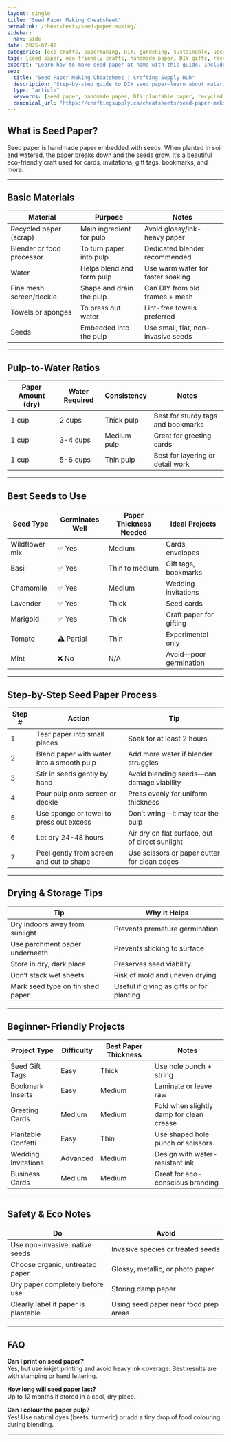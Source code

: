 ```yaml
---
layout: single
title: "Seed Paper Making Cheatsheet"
permalink: /cheatsheets/seed-paper-making/
sidebar:
  nav: side
date: 2025-07-02
categories: [eco-crafts, papermaking, DIY, gardening, sustainable, upcycling]
tags: [seed paper, eco-friendly crafts, handmade paper, DIY gifts, recycled paper, sustainability, cheatsheet]
excerpt: "Learn how to make seed paper at home with this guide. Includes materials, blending ratios, best seeds to use, drying tips, and project ideas."
seo:
  title: "Seed Paper Making Cheatsheet | Crafting Supply Hub"
  description: "Step-by-step guide to DIY seed paper—learn about materials, pulp ratios, best seeds to use, drying techniques, and creative project ideas."
  type: "article"
  keywords: [seed paper, handmade paper, DIY plantable paper, recycled crafts, eco-friendly DIY, gardening gifts]
  canonical_url: "https://craftingsupply.ca/cheatsheets/seed-paper-making/"
---
```


## What is Seed Paper?

Seed paper is handmade paper embedded with seeds. When planted in soil and watered, the paper breaks down and the seeds grow. It’s a beautiful eco-friendly craft used for cards, invitations, gift tags, bookmarks, and more.

---

## Basic Materials

| Material                  | Purpose                                | Notes                                  |
|---------------------------|----------------------------------------|----------------------------------------|
| Recycled paper (scrap)    | Main ingredient for pulp               | Avoid glossy/ink-heavy paper           |
| Blender or food processor | To turn paper into pulp                | Dedicated blender recommended          |
| Water                     | Helps blend and form pulp              | Use warm water for faster soaking      |
| Fine mesh screen/deckle   | Shape and drain the pulp               | Can DIY from old frames + mesh         |
| Towels or sponges         | To press out water                     | Lint-free towels preferred             |
| Seeds                     | Embedded into the pulp                 | Use small, flat, non-invasive seeds    |

---

## Pulp-to-Water Ratios

| Paper Amount (dry) | Water Required | Consistency     | Notes                               |
|--------------------|----------------|------------------|--------------------------------------|
| 1 cup              | 2 cups         | Thick pulp       | Best for sturdy tags and bookmarks  |
| 1 cup              | 3-4 cups       | Medium pulp      | Great for greeting cards             |
| 1 cup              | 5-6 cups       | Thin pulp        | Best for layering or detail work     |

---

## Best Seeds to Use

| Seed Type          | Germinates Well | Paper Thickness Needed | Ideal Projects           |
|--------------------|------------------|-------------------------|---------------------------|
| Wildflower mix     | ✅ Yes            | Medium                  | Cards, envelopes          |
| Basil              | ✅ Yes            | Thin to medium          | Gift tags, bookmarks      |
| Chamomile          | ✅ Yes            | Medium                  | Wedding invitations       |
| Lavender           | ✅ Yes            | Thick                   | Seed cards                |
| Marigold           | ✅ Yes            | Thick                   | Craft paper for gifting   |
| Tomato             | ⚠️ Partial        | Thin                    | Experimental only         |
| Mint               | ❌ No             | N/A                     | Avoid—poor germination    |

---

## Step-by-Step Seed Paper Process

| Step # | Action                                      | Tip                                            |
|--------|---------------------------------------------|------------------------------------------------|
| 1      | Tear paper into small pieces                | Soak for at least 2 hours                      |
| 2      | Blend paper with water into a smooth pulp   | Add more water if blender struggles            |
| 3      | Stir in seeds gently by hand                | Avoid blending seeds—can damage viability      |
| 4      | Pour pulp onto screen or deckle             | Press evenly for uniform thickness             |
| 5      | Use sponge or towel to press out excess     | Don’t wring—it may tear the pulp               |
| 6      | Let dry 24-48 hours                         | Air dry on flat surface, out of direct sunlight|
| 7      | Peel gently from screen and cut to shape    | Use scissors or paper cutter for clean edges   |

---

## Drying & Storage Tips

| Tip                              | Why It Helps                                |
|----------------------------------|---------------------------------------------|
| Dry indoors away from sunlight   | Prevents premature germination              |
| Use parchment paper underneath   | Prevents sticking to surface                |
| Store in dry, dark place         | Preserves seed viability                    |
| Don’t stack wet sheets           | Risk of mold and uneven drying              |
| Mark seed type on finished paper | Useful if giving as gifts or for planting   |

---

## Beginner-Friendly Projects

| Project Type        | Difficulty | Best Paper Thickness | Notes                                    |
|---------------------|------------|-----------------------|-------------------------------------------|
| Seed Gift Tags      | Easy       | Thick                 | Use hole punch + string                   |
| Bookmark Inserts    | Easy       | Medium                | Laminate or leave raw                     |
| Greeting Cards      | Medium     | Medium                | Fold when slightly damp for clean crease  |
| Plantable Confetti  | Easy       | Thin                  | Use shaped hole punch or scissors         |
| Wedding Invitations | Advanced   | Medium                | Design with water-resistant ink           |
| Business Cards      | Medium     | Medium                | Great for eco-conscious branding          |

---

## Safety & Eco Notes

| Do                              | Avoid                           |
|----------------------------------|----------------------------------|
| Use non-invasive, native seeds   | Invasive species or treated seeds|
| Choose organic, untreated paper  | Glossy, metallic, or photo paper |
| Dry paper completely before use  | Storing damp paper               |
| Clearly label if paper is plantable | Using seed paper near food prep areas |

---

## FAQ

**Can I print on seed paper?**  
Yes, but use inkjet printing and avoid heavy ink coverage. Best results are with stamping or hand lettering.

**How long will seed paper last?**  
Up to 12 months if stored in a cool, dry place.

**Can I colour the paper pulp?**  
Yes! Use natural dyes (beets, turmeric) or add a tiny drop of food colouring during blending.

---
